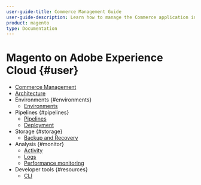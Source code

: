 ```yaml
---
user-guide-title: Commerce Management Guide
user-guide-description: Learn how to manage the Commerce application in Experience Cloud infrastructure.
product: magento
type: Documentation
---
```


# Magento on Adobe Experience Cloud {#user}

- [Commerce Management](commerce-management.md)
- [Architecture](architecture.md)
- Environments {#environments}
  - [Environments](configure/environments.md)
- Pipelines {#pipelines}
  - [Pipelines](cicd/pipelines.md)
  - [Deployment](cicd/deployment.md)
- Storage {#storage}
  - [Backup and Recovery](storage/backup-and-recovery.md)
- Analysis {#monitor}
  - [Activity](monitor/activity.md)
  - [Logs](monitor/logs.md)
  - [Performance monitoring](monitor/performance.md)
- Developer tools {#resources}
  - [CLI](develop/cli.md)
